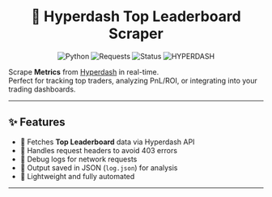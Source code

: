 <div align="center">

# 🚀 Hyperdash Top Leaderboard Scraper

<img src="https://img.shields.io/badge/Python-3.8+-blue.svg" alt="Python"/>
<img src="https://img.shields.io/badge/Requests-✅-green" alt="Requests"/>
<img src="https://img.shields.io/badge/Status-Active-brightgreen" alt="Status"/>
<img src="https://img.shields.io/badge/HYPERDASH-🌐-orange" alt="HYPERDASH"/>

</div>

Scrape **Metrics** from [Hyperdash](https://hyperdash.info/) in real-time.  
Perfect for tracking top traders, analyzing PnL/ROI, or integrating into your trading dashboards.

---

## ✨ Features
- 🔹 Fetches **Top Leaderboard** data via Hyperdash API  
- 🔹 Handles request headers to avoid 403 errors  
- 🔹 Debug logs for network requests  
- 🔹 Output saved in JSON (`log.json`) for analysis  
- 🔹 Lightweight and fully automated  

---

